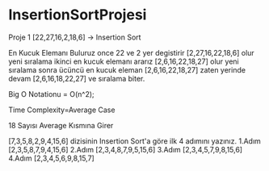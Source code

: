 # InsertionSortProjesi
Proje 1 [22,27,16,2,18,6] -> Insertion Sort

En Kucuk Elemanı Buluruz once 22 ve 2 yer degistirir
[2,27,16,22,18,6]  olur yeni sıralama
ikinci en kucuk elemanı ararız
[2,6,16,22,18,27] olur yeni sıralama
sonra ücüncü en kucuk eleman
[2,6,16,22,18,27] zaten yerinde devam
[2,6,16,18,22,27] ve sıralama biter.

Big O Notationu = O(n^2);

Time Complexity=Average Case

18 Sayısı Average Kısmına Girer

[7,3,5,8,2,9,4,15,6] dizisinin Insertion Sort'a göre ilk 4 adımını yazınız.
1.Adım [2,3,5,8,7,9,4,15,6] 
2.Adım [2,3,4,8,7,9,5,15,6] 
3.Adım [2,3,4,5,7,9,8,15,6] 
4.Adım [2,3,4,5,6,9,8,15,7] 



